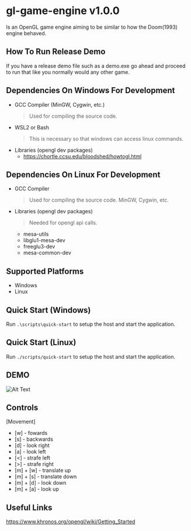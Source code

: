 # gl-game-engine v1.0.0
Is an OpenGL game engine aiming to be similar to how the Doom(1993) engine behaved.

## How To Run Release Demo
If you have a release demo file such as a demo.exe go ahead and proceed to run that like you normally would any other game.

## Dependencies On Windows For Development
- GCC Compiler (MinGW, Cygwin, etc.)
    > Used for compiling the source code.
- WSL2 or Bash
    > This is necessary so that windows can access linux commands.
- Libraries (opengl dev packages)
    - https://chortle.ccsu.edu/bloodshed/howtogl.html

## Dependencies On Linux For Development
- GCC Compiler
    > Used for compiling the source code.
    MinGW, Cygwin, etc.
- Libraries (opengl dev packages)
    > Needed for opengl api calls.
    - mesa-utils
    - libglu1-mesa-dev
    - freeglu3-dev
    - mesa-common-dev

## Supported Platforms
- Windows
- Linux

## Quick Start (Windows)
Run `.\scripts\quick-start` to setup the host and start the application. 

## Quick Start (Linux)
Run `./scripts/quick-start` to setup the host and start the application. 

## DEMO

![Alt Text](https://github.com/ruizmic0100/game-engine/tree/main/public/doom-opengl-engine-demo.gif "Engine Demo")

## Controls

[Movement]
- [w] - fowards
- [s] - backwards
- [d] - look right
- [a] - look left
- [<] - strafe left
- [>] - strafe right
- [m] + [w] - translate up
- [m] + [s] - translate down
- [m] + [d] - look down
- [m] + [a] - look up

## Useful Links
https://www.khronos.org/opengl/wiki/Getting_Started
